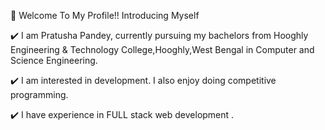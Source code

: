 👋 Welcome To My Profile!!
Introducing Myself 

✔️ I am Pratusha Pandey, currently pursuing my bachelors from Hooghly Engineering & Technology College,Hooghly,West Bengal  in Computer and Science Engineering.

✔️ I am interested in development. I also enjoy doing competitive programming.

✔️ I have experience in FULL stack web development .
